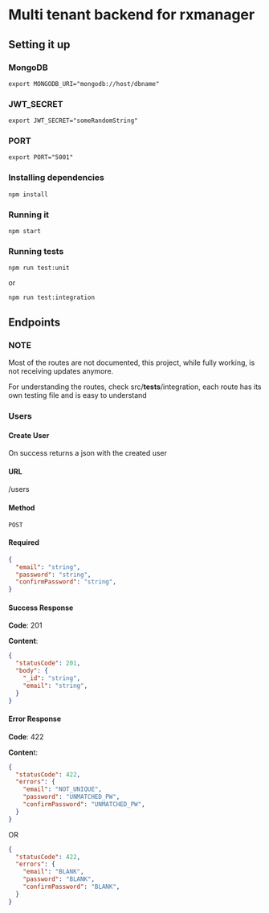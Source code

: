 # Multi tenant backend for rxmanager

## Setting it up

### MongoDB
```shell
export MONGODB_URI="mongodb://host/dbname"
```

### JWT_SECRET
```shell
export JWT_SECRET="someRandomString"
```

### PORT
```shell
export PORT="5001"
```

### Installing dependencies
```shell
npm install
```

### Running it
```shell
npm start
```

### Running tests

```shell
npm run test:unit
```

or

```shell
npm run test:integration
```

## Endpoints

### NOTE
Most of the routes are not documented, this project, while fully working, is not receiving updates anymore.

For understanding the routes, check src/__tests__/integration, each route has its own testing file and is easy to understand

### Users

#### Create User
On success returns a json with the created user

#### URL
/users

#### Method
`POST`

#### Required
```json
{
  "email": "string",
  "password": "string",
  "confirmPassword": "string",
}
```

#### Success Response
**Code**: 201

**Content**: 
```json
{
  "statusCode": 201,
  "body": {
    "_id": "string",
    "email": "string",
  }
}
```

#### Error Response
**Code**: 422

**Conten**t:
```json
{
  "statusCode": 422,
  "errors": {
    "email": "NOT_UNIQUE",
    "password": "UNMATCHED_PW",
    "confirmPassword": "UNMATCHED_PW",
  }
}
```
OR
```json
{
  "statusCode": 422,
  "errors": {
    "email": "BLANK",
    "password": "BLANK",
    "confirmPassword": "BLANK",
  }
}
```
